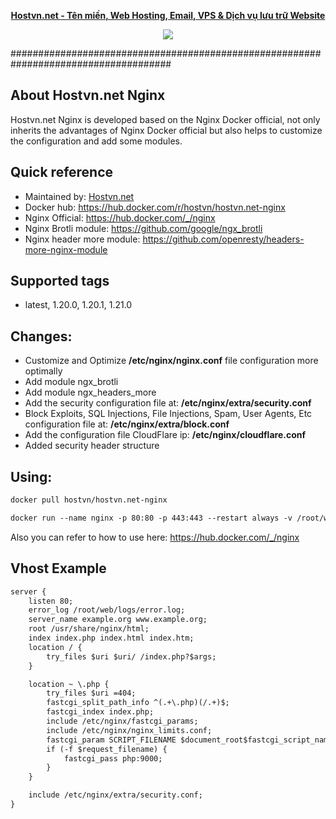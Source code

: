
<p align="center"><strong><a href="https://hostvn.net">Hostvn.net - Tên miền, Web Hosting, Email, VPS &amp; Dịch vụ lưu trữ Website</a></strong></p>
<p align="center"> <img src="https://blog.hostvn.net/wp-content/uploads/2020/07/logo-big-2.png" /> </p>

#####################################################################################

## About Hostvn.net Nginx

Hostvn.net Nginx is developed based on the Nginx Docker official, not only inherits the advantages of Nginx Docker official but also helps to customize the configuration and add some modules.

## Quick reference

- Maintained by: <a href="https://hostvn.net">Hostvn.net</a>
- Docker hub: https://hub.docker.com/r/hostvn/hostvn.net-nginx
- Nginx Official: https://hub.docker.com/_/nginx
- Nginx Brotli module: https://github.com/google/ngx_brotli
- Nginx header more module: https://github.com/openresty/headers-more-nginx-module

## Supported tags

- latest, 1.20.0, 1.20.1, 1.21.0

## Changes:

- Customize and Optimize <b>/etc/nginx/nginx.conf</b> file configuration more optimally
- Add module ngx_brotli
- Add module ngx_headers_more
- Add the security configuration file at: <b>/etc/nginx/extra/security.conf</b>
- Block Exploits, SQL Injections, File Injections, Spam, User Agents, Etc configuration file at:
  <b>/etc/nginx/extra/block.conf</b>
- Add the configuration file CloudFlare ip: <b>/etc/nginx/cloudflare.conf</b>
- Added security header structure

## Using:

```html
docker pull hostvn/hostvn.net-nginx
```

```html
docker run --name nginx -p 80:80 -p 443:443 --restart always -v /root/web:/usr/share/nginx/html -d hostvn/hostvn.net-nginx
```

Also you can refer to how to use here: https://hub.docker.com/_/nginx

## Vhost Example

```html
server {
    listen 80;
    error_log /root/web/logs/error.log;
    server_name example.org www.example.org;
    root /usr/share/nginx/html;
    index index.php index.html index.htm;
    location / {
        try_files $uri $uri/ /index.php?$args;
    }

    location ~ \.php {
        try_files $uri =404;
        fastcgi_split_path_info ^(.+\.php)(/.+)$;
        fastcgi_index index.php;
        include /etc/nginx/fastcgi_params;
        include /etc/nginx/nginx_limits.conf;
        fastcgi_param SCRIPT_FILENAME $document_root$fastcgi_script_name;
        if (-f $request_filename) {
            fastcgi_pass php:9000;
        }
    }

    include /etc/nginx/extra/security.conf;
}
```
